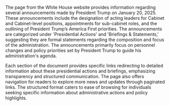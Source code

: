 The page from the White House website provides information regarding several announcements made by President Trump on January 20, 2025. These announcements include the designation of acting leaders for Cabinet and Cabinet-level positions, appointments for sub-cabinet roles, and the outlining of President Trump’s America First priorities. The announcements are categorized under 'Presidential Actions' and 'Briefings & Statements,' suggesting they are formal statements regarding the composition and focus of the administration. The announcements primarily focus on personnel changes and policy priorities set by President Trump to guide his administration's agenda.

Each section of the document provides specific links redirecting to detailed information about these presidential actions and briefings, emphasizing transparency and structured communication. The page also offers navigation for readers to explore more news and updates through paginated links. The structured format caters to ease of browsing for individuals seeking specific information about administrative actions and policy highlights.